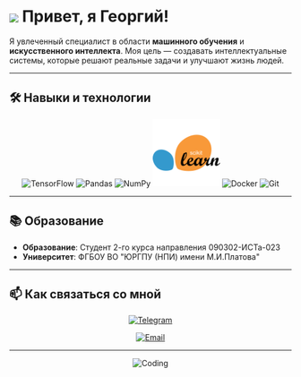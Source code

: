 # <img src="https://img.icons8.com/ios-filled/50/000000/brain-circuit.png" width="30" style="vertical-align: middle;" /> Привет, я Георгий!

Я увлеченный специалист в области **машинного обучения** и **искусственного интеллекта**. Моя цель — создавать интеллектуальные системы, которые решают реальные задачи и улучшают жизнь людей.

---

## 🛠️ Навыки и технологии
<p align="center">
  <img src="https://img.icons8.com/?size=100&id=n3QRpDA7KZ7P&format=png&color=000000" title="TensorFlow" />
  <img src="https://img.icons8.com/?size=100&id=xSkewUSqtErH&format=png&color=000000" alt="Pandas" title="Pandas" />
  <img src="https://img.icons8.com/?size=100&id=aR9CXyMagKIS&format=png&color=000000" alt="NumPy" title="NumPy" />
  <img src="https://raw.githubusercontent.com/devicons/devicon/ca28c779441053191ff11710fe24a9e6c23690d6/icons/scikitlearn/scikitlearn-original.svg" alt="scikit-learn" title="scikit-learn" width="120" />
  <img src="https://img.icons8.com/?size=100&id=cdYUlRaag9G9&format=png&color=000000" alt="Docker" title="Docker" />
  <img src="https://img.icons8.com/?size=100&id=20906&format=png&color=000000" alt="Git" title="Git" />
</p>

---

## 📚 Образование
- **Образование**: Студент 2-го курса направления 090302-ИСТа-023
- **Университет**: ФГБОУ ВО "ЮРГПУ (НПИ) имени М.И.Платова"

---

## 📫 Как связаться со мной
<p align="center">
  <a href="https://t.me/viberrviberrr">
    <img src="https://img.shields.io/badge/Telegram-000000?style=for-the-badge&logo=telegram&logoColor=white" alt="Telegram" />
  </a>
</p>
<p align="center">
  <a href="mailto:petrosangosa2005@gmail.com">
    <img src="https://img.shields.io/badge/Email-000000?style=for-the-badge&logo=gmail&logoColor=white" alt="Email" />
  </a>


</p>

---


<p align="center">
  <img src="https://i.pinimg.com/originals/56/33/ce/5633ce94b903bdcff71794d133f36948.gif" alt="Coding" width="500" />
</p>

